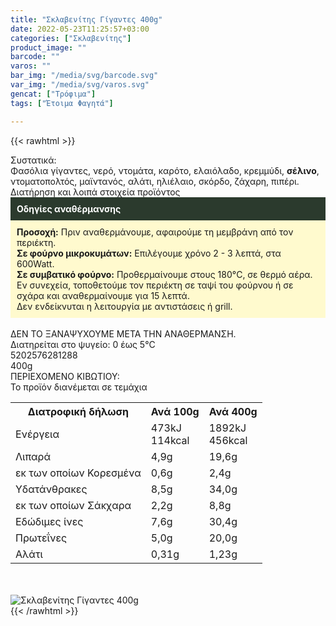 ```yaml
---
title: "Σκλαβενίτης Γίγαντες 400g"
date: 2022-05-23T11:25:57+03:00
categories: ["Σκλαβενίτης"]
product_image: ""
barcode: ""
varos: ""
bar_img: "/media/svg/barcode.svg"
var_img: "/media/svg/varos.svg"
gencat: ["Τρόφιμα"]
tags: ["Έτοιμα Φαγητά"]

---
```

{{< rawhtml >}}

<div class="sload509"><div class="product"><div id="sistatika">Συστατικά:</div><div class="alltext">Φασόλια γίγαντες, νερό, ντομάτα, καρότο, ελαιόλαδο, κρεμμύδι, <b>σέλινο</b>, ντοματοπολτός, μαϊντανός, αλάτι, ηλιέλαιο, σκόρδο, ζάχαρη, πιπέρι.</div><div id="loipa">Διατήρηση και λοιπά στοιχεία προϊόντος</div><div class="alltext"><div style="background:#2b3a2d;padding:10px;color:#fff"><b>Οδηγίες αναθέρμανσης</b></div><div style="background:#ffface;padding:10px;"><b>Προσοχή:</b> Πριν αναθερμάνουμε, αφαιρούμε τη μεμβράνη από τον περιέκτη.<br><b>Σε φούρνο μικροκυμάτων:</b> Επιλέγουμε χρόνο 2 - 3 λεπτά, στα 600Watt.<br><b>Σε συμβατικό φούρνο:</b> Προθερμαίνουμε στους 180°C, σε θερμό αέρα. Εν συνεχεία, τοποθετούμε τον περιέκτη σε ταψί του φούρνου ή σε σχάρα και αναθερμαίνουμε για 15 λεπτά.<br>Δεν ενδείκνυται η λειτουργία με αντιστάσεις ή grill.</div><br>ΔΕΝ ΤΟ ΞΑΝΑΨΥΧΟΥΜΕ ΜΕΤΑ ΤΗΝ ΑΝΑΘΕΡΜΑΝΣΗ.<br>Διατηρείται στο ψυγείο: 0 έως 5°C<br></div><div id="barcode"><div id="barimage1"></div><span id="bartext">5202576281288</span></div><div id="varos"><div id="varosimage1"></div><span id="varostext">400g</span></div><div id="kivotio">ΠΕΡΙΕΧΟΜΕΝΟ ΚΙΒΩΤΙΟΥ:<br>Το προϊόν διανέμεται σε τεμάχια</div><div class="tabout"><table id="diatable"><tbody><tr><th>Διατροφική δήλωση</th><th>Ανά 100g</th><th>Ανά 400g</th></tr><tr><td class="texr2">Ενέργεια</td><td class="texr">473kJ<br>114kcal</td><td class="texr">1892kJ<br>456kcal</td></tr><tr><td class="texr2">Λιπαρά</td><td class="texr">4,9g</td><td class="texr">19,6g</td></tr><tr><td class="gray">εκ των οποίων Κορεσµένα</td><td class="gray2">0,6g</td><td class="gray2">2,4g</td></tr><tr><td class="texr2">Yδατάνθρακες</td><td class="texr">8,5g</td><td class="texr">34,0g</td></tr><tr><td class="gray">εκ των οποίων Σάκχαρα</td><td class="gray2">2,2g</td><td class="gray2">8,8g</td></tr><tr><td class="texr2">Eδώδιμες ίνες</td><td class="texr">7,6g</td><td class="texr">30,4g</td></tr><tr><td class="texr2">Πρωτεΐνες</td><td class="texr">5,0g</td><td class="texr">20,0g</td></tr><tr><td class="texr2">Αλάτι</td><td class="texr">0,31g</td><td class="texr">1,23g</td></tr></tbody></table></div><br><br><div class="pimg"><img alt="Σκλαβενίτης Γίγαντες 400g" title="Σκλαβενίτης Γίγαντες 400g" src="/media/images/sklavenitis-gigantes-400g.jpg"></div></div></div>
{{< /rawhtml >}}


